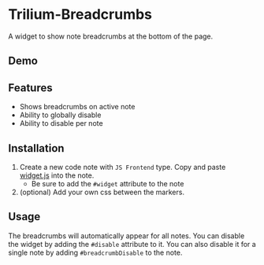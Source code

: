 # Trilium-Breadcrumbs

A widget to show note breadcrumbs at the bottom of the page.

## Demo


## Features

- Shows breadcrumbs on active note
- Ability to globally disable
- Ability to disable per note

## Installation

1. Create a new code note with `JS Frontend` type. Copy and paste [widget.js](https://github.com/rauenzi/Trilium-Breadcrumbs/blob/main/src/widget.js) into the note.
    - Be sure to add the `#widget` attribute to the note
1. (optional) Add your own css between the markers.

## Usage

The breadcrumbs will automatically appear for all notes. You can disable the widget by adding the `#disable` attribute to it. You can also disable it for a single note by adding `#breadcrumbDisable` to the note.